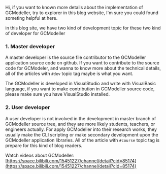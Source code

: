 Hi, if you want to known more details about the implementation of GCModeller, try to explorer in this blog website, I'm sure you could found someting helpful at here.

in this blog site, we have two kind of development topic for these two kind of developer for GCModeller

### 1. Master developer

<div class="left show-for-medium-up">
                <i class="fa fa-fw fa-code-fork" style="font-size: 7em"></i>
            </div>

A master developer is the source file contributor to the GCModeller application source code on github. If you want to contribute to the source code for GCModeler, and wanna to know more about the technical details, all of the articles with ``#dev`` topic tag maybe is what you want.

The GCModeller is developed in VisualStudio and write with VisualBasic language, if you want to make contribution in GCModeller source code, please make sure you have VisualStudio installed.

### 2. User developer

A user developer is not involved in the development in master branch of GCModeller source tree, and they are more likely students, teachers, or engineers actually. For apply GCModeller into their research works, they usually make the CLI scripting or make secondary development upon the GCModeller application libraries. All of the article with ``#course`` topic tag is prepare for this kind of blog readers.

<div class="right show-for-medium-up">
                <i class="fa fa-fw fa-users" style="font-size: 7em"></i>
            </div>

Watch videos about GCModeller:
[https://space.bilibili.com/15451227/channel/detail?cid=85174](https://space.bilibili.com/15451227/channel/detail?cid=85174)